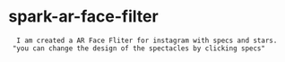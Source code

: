 # spark-ar-face-filter
 
      I am created a AR Face Fliter for instagram with specs and stars.
     "you can change the design of the spectacles by clicking specs"
